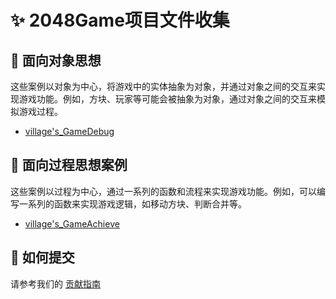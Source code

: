 #  ✨ 2048Game项目文件收集

## 🎈 面向对象思想

这些案例以对象为中心，将游戏中的实体抽象为对象，并通过对象之间的交互来实现游戏功能。例如，方块、玩家等可能会被抽象为对象，通过对象之间的交互来模拟游戏过程。  
 
- [village's_GameDebug](./village‘s_GameDebug)

## 🎊 面向过程思想案例  
  
这些案例以过程为中心，通过一系列的函数和流程来实现游戏功能。例如，可以编写一系列的函数来实现游戏逻辑，如移动方块、判断合并等。  

- [village's_GameAchieve](./village‘s_GameAchieve)

## 📖 如何提交

请参考我们的 [贡献指南](../CONTRIBUTING.md)